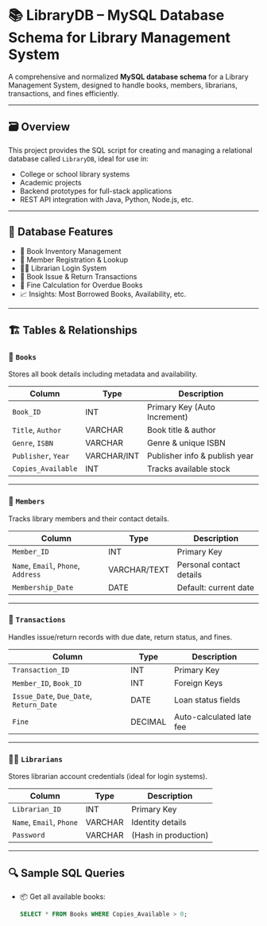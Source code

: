 # 📚 LibraryDB – MySQL Database Schema for Library Management System

A comprehensive and normalized **MySQL database schema** for a Library Management System, designed to handle books, members, librarians, transactions, and fines efficiently.

---

## 🗃️ Overview

This project provides the SQL script for creating and managing a relational database called `LibraryDB`, ideal for use in:

- College or school library systems
- Academic projects
- Backend prototypes for full-stack applications
- REST API integration with Java, Python, Node.js, etc.

---

## 📌 Database Features

- 🔖 Book Inventory Management  
- 👥 Member Registration & Lookup  
- 👨‍💼 Librarian Login System  
- 🔁 Book Issue & Return Transactions  
- 🧮 Fine Calculation for Overdue Books  
- 📈 Insights: Most Borrowed Books, Availability, etc.

---

## 🏗️ Tables & Relationships

### 📘 `Books`
Stores all book details including metadata and availability.

| Column            | Type        | Description                  |
|------------------|-------------|------------------------------|
| `Book_ID`         | INT         | Primary Key (Auto Increment) |
| `Title`, `Author` | VARCHAR     | Book title & author          |
| `Genre`, `ISBN`   | VARCHAR     | Genre & unique ISBN          |
| `Publisher`, `Year` | VARCHAR/INT | Publisher info & publish year |
| `Copies_Available`| INT         | Tracks available stock       |

---

### 👤 `Members`
Tracks library members and their contact details.

| Column             | Type        | Description               |
|-------------------|-------------|---------------------------|
| `Member_ID`        | INT         | Primary Key               |
| `Name`, `Email`, `Phone`, `Address` | VARCHAR/TEXT | Personal contact details |
| `Membership_Date`  | DATE        | Default: current date     |

---

### 🔄 `Transactions`
Handles issue/return records with due date, return status, and fines.

| Column           | Type         | Description                       |
|------------------|--------------|-----------------------------------|
| `Transaction_ID` | INT          | Primary Key                       |
| `Member_ID`, `Book_ID` | INT   | Foreign Keys                      |
| `Issue_Date`, `Due_Date`, `Return_Date` | DATE | Loan status fields   |
| `Fine`           | DECIMAL      | Auto-calculated late fee          |

---

### 🧑‍🏫 `Librarians`
Stores librarian account credentials (ideal for login systems).

| Column         | Type     | Description           |
|----------------|----------|-----------------------|
| `Librarian_ID` | INT      | Primary Key           |
| `Name`, `Email`, `Phone` | VARCHAR | Identity details  |
| `Password`     | VARCHAR  | (Hash in production)  |

---

## 🔍 Sample SQL Queries

- 📦 Get all available books:  
  ```sql
  SELECT * FROM Books WHERE Copies_Available > 0;


